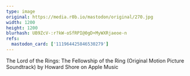 ```yaml
---
type: image
original: https://media.r0b.io/mastodon/original/270.jpg
width: 1200
height: 1200
blurhash: UB9ZcV-:r?kW-oSfRPI@0gD+MyWXRjaeoe-n
refs:
  mastodon_card: ['111964425846530279']
---
```


The Lord of the Rings: The Fellowship of the Ring (Original Motion Picture Soundtrack) by Howard Shore on Apple Music
